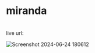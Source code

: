 # miranda
<nr>
<br>
live url:  

![Screenshot 2024-06-24 180612](https://github.com/justme-vivek/miranda/assets/147023192/ef2c2c45-4d7b-4bd9-8d0a-605d75887bab)

